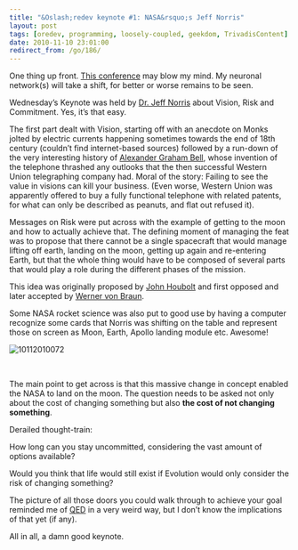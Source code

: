 ```yaml
---
title: "&Oslash;redev keynote #1: NASA&rsquo;s Jeff Norris"
layout: post
tags: [oredev, programming, loosely-coupled, geekdom, TrivadisContent]
date: 2010-11-10 23:01:00
redirect_from: /go/186/
---
```


One thing up front. [This conference](http://oredev.org/2010) may blow my mind. My neuronal network(s) will take a shift, for better or worse remains to be seen.

Wednesday’s Keynote was held by [Dr. Jeff Norris](http://www.drjeffnorris.com/) about Vision, Risk and Commitment. Yes, it’s that easy.

The first part dealt with Vision, starting off with an anecdote on Monks jolted by electric currents happening sometimes towards the end of 18th century (couldn’t find internet-based sources) followed by a run-down of the very interesting history of [Alexander Graham Bell](http://en.wikipedia.org/wiki/Alexander_Graham_Bell), whose invention of the telephone thrashed any outlooks that the then successful Western Union telegraphing company had. Moral of the story: Failing to see the value in visions can kill your business. (Even worse, Western Union was apparently offered to buy a fully functional telephone with related patents, for what can only be described as peanuts, and flat out refused it).

Messages on Risk were put across with the example of getting to the moon and how to actually achieve that. The defining moment of managing the feat was to propose that there cannot be a single spacecraft that would manage lifting off earth, landing on the moon, getting up again and re-entering Earth, but that the whole thing would have to be composed of several parts that would play a role during the different phases of the mission.

This idea was originally proposed by [John Houbolt](http://en.wikipedia.org/wiki/John_Houbolt) and first opposed and later accepted by [Werner von Braun](http://en.wikipedia.org/wiki/Wernher_von_Braun).&nbsp; 

Some NASA rocket science was also put to good use by having a computer recognize some cards that Norris was shifting on the table and represent those on screen as Moon, Earth, Apollo landing module etc. Awesome!

![10112010072](http://realfiction.net/assets/10112010072_4e5578a4-83a2-4ccf-af5c-6a477dc987f5.jpg "10112010072") 

&nbsp;

The main point to get across is that this massive change in concept enabled the NASA to land on the moon. The question needs to be asked not only about the cost of changing something but also **the cost of not changing something**.

Derailed thought-train:

How long can you stay uncommitted, considering the vast amount of options available? 

Would you think that life would still exist if Evolution would only consider the risk of changing something?

The picture of all those doors you could walk through to achieve your goal reminded me of [QED](http://en.wikipedia.org/wiki/Quantum_electrodynamics) in a very weird way, but I don’t know the implications of that yet (if any).

All in all, a damn good keynote.